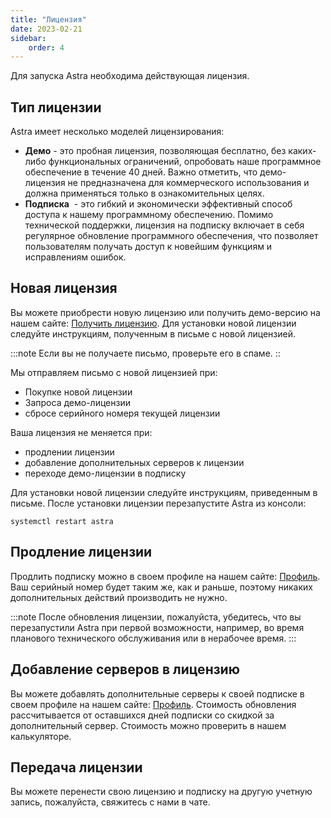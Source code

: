 ```yaml
---
title: "Лицензия"
date: 2023-02-21
sidebar:
    order: 4
---
```


Для запуска Astra необходима действующая лицензия.

## Тип лицензии[](/ru/astra/getting-started/first-steps/license#license-type)

Astra имеет несколько моделей лицензирования:

- **Демо** - это пробная лицензия, позволяющая бесплатно, без каких-либо функциональных ограничений, опробовать наше программное обеспечение в течение 40 дней. Важно отметить, что демо-лицензия не предназначена для коммерческого использования и должна применяться только в ознакомительных целях.
- **Подписка**  - это гибкий и экономически эффективный способ доступа к нашему программному обеспечению. Помимо технической поддержки, лицензия на подписку включает в себя регулярное обновление программного обеспечения, что позволяет пользователям получать доступ к новейшим функциям и исправлениям ошибок.

## Новая лицензия[](/ru/astra/getting-started/first-steps/license#new-license)

Вы можете приобрести новую лицензию или получить демо-версию на нашем сайте: [Получить лицензию](https://cesbo.com/astra-license). Для установки новой лицензии следуйте инструкциям, полученным в письме с новой лицензией.

:::note Если вы не получаете письмо, проверьте его в спаме. ::

Мы отправляем письмо с новой лицензией при:

- Покупке новой лицензии
- Запроса демо-лицензии
- сбросе серийного номеря текущей лицензии

Ваша лицензия не меняется при:

- продлении лицензии
- добавление дополнительных серверов к лицензии
- переходе демо-лицензии в подписку

Для установки новой лицензии следуйте инструкциям, приведенным в письме. После установки лицензии перезапустите Astra из консоли:

```
systemctl restart astra
```

## Продление лицензии[](/ru/astra/getting-started/first-steps/license#renew-license)

Продлить подписку можно в своем профиле на нашем сайте: [Профиль](https://cesbo.com/profile). Ваш серийный номер будет таким же, как и раньше, поэтому никаких дополнительных действий производить не нужно.

:::note После обновления лицензии, пожалуйста, убедитесь, что вы перезапустили Astra при первой возможности, например, во время планового технического обслуживания или в нерабочее время.
:::

## Добавление серверов в лицензию[](/ru/astra/getting-started/first-steps/license#upgrade-license)

Вы можете добавлять дополнительные серверы к своей подписке в своем профиле на нашем сайте: [Профиль](https://cesbo.com/profile). Стоимость обновления рассчитывается от оставшихся дней подписки со скидкой за дополнительный сервер. Стоимость можно проверить в нашем калькуляторе.

## Передача лицензии[](/ru/astra/getting-started/first-steps/license#transfer-license)

Вы можете перенести свою лицензию и подписку на другую учетную запись, пожалуйста, свяжитесь с нами в чате.
